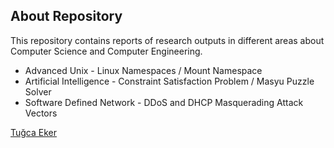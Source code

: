 
## About Repository

This repository contains reports of research outputs in different areas about Computer Science and Computer Engineering.

- Advanced Unix - Linux Namespaces / Mount Namespace
- Artificial Intelligence - Constraint Satisfaction Problem / Masyu Puzzle Solver
- Software Defined Network - DDoS and DHCP Masquerading Attack Vectors


[Tuğca Eker](https://tugca.com)